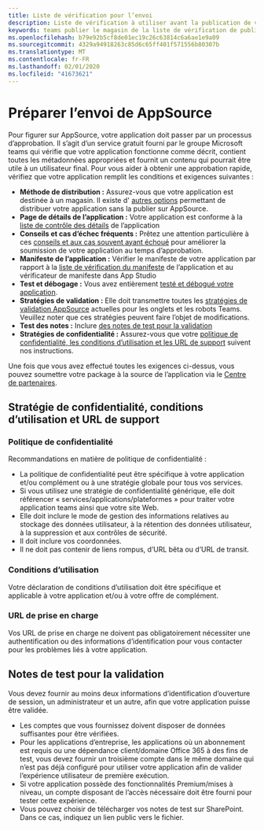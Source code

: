 ```yaml
---
title: Liste de vérification pour l’envoi
description: Liste de vérification à utiliser avant la publication de votre application Microsoft teams vers AppSource
keywords: teams publier le magasin de la liste de vérification de publication Office Publishing prepare
ms.openlocfilehash: b79e92b5cf8de01ec19c26c63814c6a6ae1e9a09
ms.sourcegitcommit: 4329a94918263c85d6c65ff401f571556b80307b
ms.translationtype: MT
ms.contentlocale: fr-FR
ms.lasthandoff: 02/01/2020
ms.locfileid: "41673621"
---
```

# <a name="prepare-for-appsource-submission"></a>Préparer l’envoi de AppSource  

Pour figurer sur AppSource, votre application doit passer par un processus d’approbation. Il s’agit d’un service gratuit fourni par le groupe Microsoft teams qui vérifie que votre application fonctionne comme décrit, contient toutes les métadonnées appropriées et fournit un contenu qui pourrait être utile à un utilisateur final. Pour vous aider à obtenir une approbation rapide, vérifiez que votre application remplit les conditions et exigences suivantes :

* **Méthode de distribution :** Assurez-vous que votre application est destinée à un magasin. Il existe d' [autres options](../../overview.md) permettant de distribuer votre application sans la publier sur AppSource.
* **Page de détails de l’application :** Votre application est conforme à la [liste de contrôle des détails](detail-page-checklist.md) de l’application
* **Conseils et cas d’échec fréquents :** Prêtez une attention particulière à ces [conseils et aux cas souvent ayant échoué](frequently-failed-cases.md) pour améliorer la soumission de votre application au temps d’approbation.
* **Manifeste de l’application :** Vérifier le manifeste de votre application par rapport à la [liste de vérification du manifeste](app-manifest-checklist.md) de l’application et au vérificateur de manifeste dans App Studio
* **Test et débogage :** Vous avez entièrement [testé et débogué votre application](../../../build-and-test/debug.md).
* **Stratégies de validation :** Elle doit transmettre toutes les [stratégies de validation AppSource](https://dev.office.com/officestore/docs/validation-policies) actuelles pour les onglets et les robots Teams. Veuillez noter que ces stratégies peuvent faire l’objet de modifications.
* **Test des notes :** Inclure [des notes de test pour la validation](#test-notes-for-validation)
* **Stratégies de confidentialité :** Assurez-vous que votre [politique de confidentialité, les conditions d’utilisation et les URL de support](#privacy-policy-terms-of-use-and-support-urls) suivent nos instructions.

Une fois que vous avez effectué toutes les exigences ci-dessus, vous pouvez soumettre votre package à la source de l’application via le [Centre de partenaires](/office/dev/store/use-partner-center-to-submit-to-appsource).

## <a name="privacy-policy-terms-of-use-and-support-urls"></a>Stratégie de confidentialité, conditions d’utilisation et URL de support

### <a name="privacy-policy"></a>Politique de confidentialité

Recommandations en matière de politique de confidentialité :
* La politique de confidentialité peut être spécifique à votre application et/ou complément ou à une stratégie globale pour tous vos services. 
* Si vous utilisez une stratégie de confidentialité générique, elle doit référencer « services/applications/plateformes » pour traiter votre application teams ainsi que votre site Web. 
* Elle doit inclure le mode de gestion des informations relatives au stockage des données utilisateur, à la rétention des données utilisateur, à la suppression et aux contrôles de sécurité.
* Il doit inclure vos coordonnées.
* Il ne doit pas contenir de liens rompus, d’URL bêta ou d’URL de transit. 


### <a name="terms-of-use"></a>Conditions d’utilisation

Votre déclaration de conditions d’utilisation doit être spécifique et applicable à votre application et/ou à votre offre de complément.

### <a name="support-urls"></a>URL de prise en charge

Vos URL de prise en charge ne doivent pas obligatoirement nécessiter une authentification ou des informations d’identification pour vous contacter pour les problèmes liés à votre application.

## <a name="test-notes-for-validation"></a>Notes de test pour la validation

Vous devez fournir au moins deux informations d’identification d’ouverture de session, un administrateur et un autre, afin que votre application puisse être validée.

* Les comptes que vous fournissez doivent disposer de données suffisantes pour être vérifiées.
* Pour les applications d’entreprise, les applications où un abonnement est requis ou une dépendance client/domaine Office 365 à des fins de test, vous devez fournir un troisième compte dans le même domaine qui n’est pas déjà configuré pour utiliser votre application afin de valider l’expérience utilisateur de première exécution.
* Si votre application possède des fonctionnalités Premium/mises à niveau, un compte disposant de l’accès nécessaire doit être fourni pour tester cette expérience.
* Vous pouvez choisir de télécharger vos notes de test sur SharePoint. Dans ce cas, indiquez un lien public vers le fichier.

